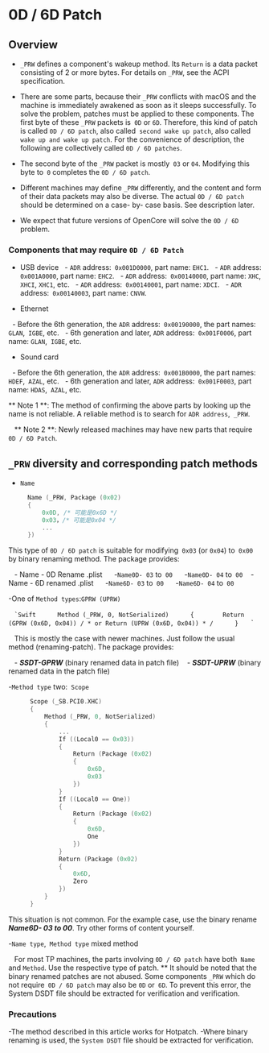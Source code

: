# 0D / 6D Patch

## Overview

- `_PRW` defines a component's wakeup method. Its `Return` is a data packet consisting of 2 or more bytes. For details on `_PRW`, see the ACPI specification.

- There are some parts, because their `_PRW` conflicts with macOS and the machine is immediately awakened as soon as it sleeps successfully. To solve the problem, patches must be applied to these components. The first byte of these `_PRW` packets is` 0D` or `6D`. Therefore, this kind of patch is called `0D / 6D patch`, also called` second wake up patch`, also called `wake up and wake up patch`. For the convenience of description, the following are collectively called `0D / 6D patches`.

- The second byte of the `_PRW` packet is mostly` 03` or `04`. Modifying this byte to` 0` completes the `0D / 6D patch`.

- Different machines may define `_PRW` differently, and the content and form of their data packets may also be diverse. The actual `0D / 6D patch` should be determined on a case- by- case basis. See description later.

- We expect that future versions of OpenCore will solve the `0D / 6D` problem.

### Components that may require `0D / 6D Patch`

- USB device
  - `ADR` address:` 0x001D0000`, part name: `EHC1`.
  - `ADR` address:` 0x001A0000`, part name: `EHC2`.
  - `ADR` address:` 0x00140000`, part name: `XHC`,` XHCI`, `XHC1`, etc.
  - `ADR` address:` 0x00140001`, part name: `XDCI`.
  - `ADR` address:` 0x00140003`, part name: `CNVW`.

- Ethernet

  - Before the 6th generation, the `ADR` address:` 0x00190000`, the part names: `GLAN`,` IGBE`, etc.
  - 6th generation and later, `ADR` address:` 0x001F0006`, part name: `GLAN`,` IGBE`, etc.

- Sound card

  - Before the 6th generation, the `ADR` address:` 0x001B0000`, the part names: `HDEF`,` AZAL`, etc.
  - 6th generation and later, `ADR` address:` 0x001F0003`, part name: `HDAS`,` AZAL`, etc.

** Note 1 **: The method of confirming the above parts by looking up the name is not reliable. A reliable method is to search for `ADR address`,` _PRW`.

   ** Note 2 **: Newly released machines may have new parts that require `0D / 6D Patch`.

## `_PRW` diversity and corresponding patch methods

- `Name`

  ```Swift
    Name (_PRW, Package (0x02)
    {
        0x0D, /* 可能是0x6D */
        0x03，/* 可能是0x04 */
        ...
    })
  ```

This type of `0D / 6D patch` is suitable for modifying` 0x03` (or `0x04`) to` 0x00` by binary renaming method. The package provides:

   - Name - 0D Rename .plist
     -`Name0D- 03` to` 00`
     -`Name0D- 04` to` 00`
   - Name - 6D renamed .plist
     -`Name6D- 03` to` 00`
     -`Name6D- 04` to` 00`

-One of `Method types`:` GPRW (UPRW) `

   `` `Swift
     Method (_PRW, 0, NotSerialized)
     {
       Return (GPRW (0x6D, 0x04)) / * or Return (UPRW (0x6D, 0x04)) * /
     }
   `` `

   This is mostly the case with newer machines. Just follow the usual method (renaming-patch). The package provides:

   - ***SSDT-GPRW*** (binary renamed data in patch file)
   - ***SSDT-UPRW*** (binary renamed data in the patch file)

-`Method type` two:` Scope`

  ```Swift
        Scope (_SB.PCI0.XHC)
        {
            Method (_PRW, 0, NotSerialized)
            {
                ...
                If ((Local0 == 0x03))
                {
                    Return (Package (0x02)
                    {
                        0x6D,
                        0x03
                    })
                }
                If ((Local0 == One))
                {
                    Return (Package (0x02)
                    {
                        0x6D,
                        One
                    })
                }
                Return (Package (0x02)
                {
                    0x6D,
                    Zero
                })
            }
        }
  ```

This situation is not common. For the example case, use the binary rename ***Name6D- 03 to 00***. Try other forms of content yourself.

-`Name type`,` Method type` mixed method

   For most TP machines, the parts involving `0D / 6D patch` have both` Name` and `Method`. Use the respective type of patch. ** It should be noted that the binary renamed patches are not abused. Some components `_PRW` which do not require` 0D / 6D patch` may also be `0D` or` 6D`. To prevent this error, the System DSDT file should be extracted for verification and verification.

### Precautions

-The method described in this article works for Hotpatch.
-Where binary renaming is used, the `System DSDT` file should be extracted for verification.
